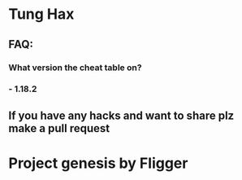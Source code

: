 # Tung Hax
## FAQ:
### What version the cheat table on?
### - 1.18.2

## If you have any hacks and want to share plz make a pull request

# Project genesis by Fligger

